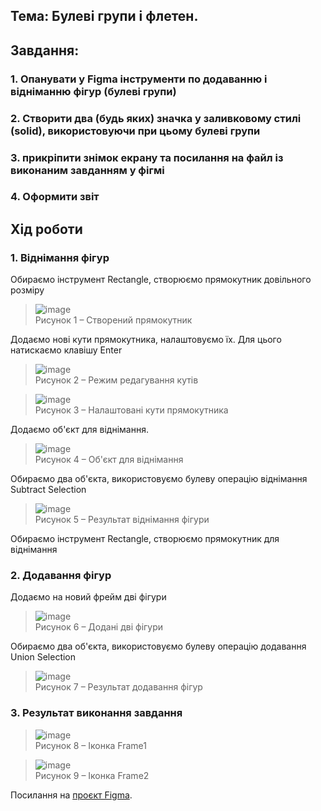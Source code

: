 ## Тема: Булеві групи і флетен.

## Завдання:

### 1.	Опанувати у Figma інструменти по додаванню і відніманню фігур (булеві групи)

### 2.	Створити два (будь яких) значка у заливковому стилі (solid), використовуючи при цьому булеві групи

### 3.  прикріпити знімок екрану та посилання на файл із виконаним завданням у фігмі

### 4.  Оформити звіт

## Хід роботи

### 1.	Віднімання фігур

Обираємо інструмент Rectangle, створюємо прямокутник довільного розміру

>![image](https://github.com/gn4r4/UI-UX/blob/main/workshop_5/images/1.png?raw=true)\
>Рисунок 1 – Створений прямокутник

Додаємо нові кути прямокутника, налаштовуємо їх. Для цього натискаємо клавішу Enter

>![image](https://github.com/gn4r4/UI-UX/blob/main/workshop_5/images/2.png?raw=true)\
>Рисунок 2 – Режим редагування кутів

>![image](https://github.com/gn4r4/UI-UX/blob/main/workshop_5/images/3.png?raw=true)\
>Рисунок 3 – Налаштовані кути прямокутника

Додаємо об'єкт для віднімання. 

>![image](https://github.com/gn4r4/UI-UX/blob/main/workshop_5/images/4.png?raw=true)\
>Рисунок 4 – Об'єкт для віднімання

Обираємо два об'єкта, використовуємо булеву операцію віднімання Subtract Selection

>![image](https://github.com/gn4r4/UI-UX/blob/main/workshop_5/images/5.png?raw=true)\
>Рисунок 5 – Результат віднімання фігури

Обираємо інструмент Rectangle, створюємо прямокутник для віднімання

### 2.	Додавання фігур

Додаємо на новий фрейм дві фігури

>![image](https://github.com/gn4r4/UI-UX/blob/main/workshop_5/images/6.png?raw=true)\
>Рисунок 6 – Додані дві фігури

Обираємо два об'єкта, використовуємо булеву операцію додавання Union Selection

>![image](https://github.com/gn4r4/UI-UX/blob/main/workshop_5/images/7.png?raw=true)\
>Рисунок 7 – Результат додавання фігур

### 3.	Результат виконання завдання

>![image](https://github.com/gn4r4/UI-UX/blob/main/workshop_5/images/Frame1.png?raw=true)\
>Рисунок 8 – Іконка Frame1

>![image](https://github.com/gn4r4/UI-UX/blob/main/workshop_5/images/Frame2.png?raw=true)\
>Рисунок 9 – Іконка Frame2


Посилання на [проєкт Figma](https://www.figma.com/design/ECuC1Mzpxk6AJd8MZ5zpCU/Untitled?node-id=0-1&t=2ipXmNTxigE4Mr7P-1).
